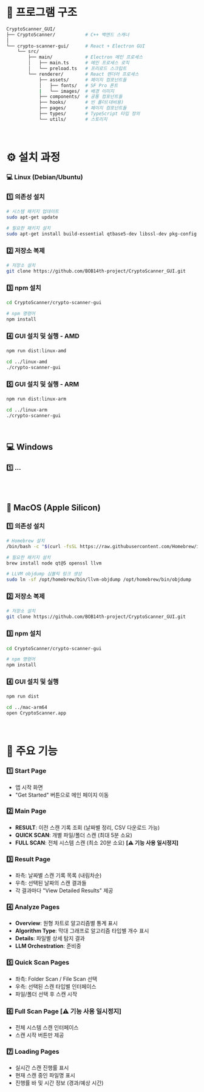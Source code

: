 # 📂 프로그램 구조

```bash
CryptoScanner_GUI/
├── CryptoScanner/           # C++ 백엔드 스캐너
│
└── crypto-scanner-gui/      # React + Electron GUI
    └── src/
        ├── main/            # Electron 메인 프로세스
        │   ├── main.ts      # 메인 프로세스 로직
        │   └── preload.ts   # 프리로드 스크립트
        └── renderer/        # React 렌더러 프로세스
            ├── assets/      # 페이지 컴포넌트들
            │   ├── fonts/   # SF Pro 폰트
            |   └── images/  # 배경 이미지
            ├── components/  # 공통 컴포넌트들
            ├── hooks/       # 빈 폴더(대비용)
            ├── pages/       # 페이지 컴포넌트들
            ├── types/       # TypeScript 타입 정의
            └── utils/       # 스토리지
```

<br />

# ⚙️ 설치 과정

### 💻 Linux (Debian/Ubuntu)

### 1️⃣ 의존성 설치

```bash
# 시스템 패키지 업데이트
sudo apt-get update

# 필요한 패키지 설치
sudo apt-get install build-essential qtbase5-dev libssl-dev pkg-config
```

### 2️⃣ 저장소 복제

```bash
# 저장소 설치
git clone https://github.com/BOB14th-project/CryptoScanner_GUI.git
```

### 3️⃣ npm 설치

```bash
cd CryptoScanner/crypto-scanner-gui

# npm 명령어
npm install
```

### 4️⃣ GUI 설치 및 실행 - **AMD**

```bash
npm run dist:linux-amd

cd ../linux-amd
./crypto-scanner-gui
```

### 5️⃣ GUI 설치 및 실행 - **ARM**

```bash
npm run dist:linux-arm

cd ../linux-arm
./crypto-scanner-gui
```

<br />

## 💻 Windows

### 1️⃣ …

```bash

```

<br />

## **🍎** MacOS (Apple Silicon)

### 1️⃣ 의존성 설치

```bash
# Homebrew 설치
/bin/bash -c "$(curl -fsSL https://raw.githubusercontent.com/Homebrew/install/HEAD/install.sh)"

# 필요한 패키지 설치
brew install node qt@5 openssl llvm

# LLVM objdump 심볼릭 링크 생성
sudo ln -sf /opt/homebrew/bin/llvm-objdump /opt/homebrew/bin/objdump
```

### 2️⃣ 저장소 복제

```bash
# 저장소 설치
git clone https://github.com/BOB14th-project/CryptoScanner_GUI.git
```

### 3️⃣ npm 설치

```bash
cd CryptoScanner/crypto-scanner-gui

# npm 명령어
npm install
```

### 4️⃣ GUI 설치 및 실행

```bash
npm run dist

cd ../mac-arm64
open CryptoScanner.app
```

<br />

# 📄 주요 기능

### **1️⃣ Start Page**

- 앱 시작 화면
- "Get Started" 버튼으로 메인 페이지 이동

### **2️⃣ Main Page**

- **RESULT**: 이전 스캔 기록 조회 (날짜별 정리, CSV 다운로드 가능)
- **QUICK SCAN**: 개별 파일/폴더 스캔 (최대 5분 소요)
- **FULL SCAN**: 전체 시스템 스캔 (최소 20분 소요) **[⚠️ 기능 사용 일시정지]**

### **3️⃣ Result Page**

- 좌측: 날짜별 스캔 기록 목록 (내림차순)
- 우측: 선택된 날짜의 스캔 결과들
- 각 결과마다 "View Detailed Results" 제공

### **4️⃣ Analyze Pages**

- **Overview**: 원형 차트로 알고리즘별 통계 표시
- **Algorithm Type**: 막대 그래프로 알고리즘 타입별 개수 표시
- **Details**: 파일별 상세 탐지 결과
- **LLM Orchestration**: 준비중

### **5️⃣ Quick Scan Pages**

- 좌측: Folder Scan / File Scan 선택
- 우측: 선택된 스캔 타입별 인터페이스
- 파일/폴더 선택 후 스캔 시작

### **6️⃣ Full Scan Page [⚠️ 기능 사용 일시정지]**

- 전체 시스템 스캔 인터페이스
- 스캔 시작 버튼만 제공

### **7️⃣ Loading Pages**

- 실시간 스캔 진행률 표시
- 현재 스캔 중인 파일명 표시
- 진행률 바 및 시간 정보 (경과/예상 시간)